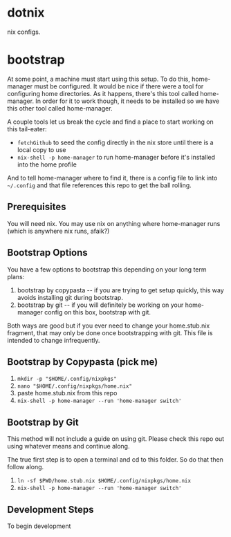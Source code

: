 # dotnix
nix configs.

# bootstrap

At some point, a machine must start using this setup.  To do this, home-manager must
be configured.  It would be nice if there were a tool for configuring home directories.
As it happens, there's this tool called home-manager.  In order for it to work though,
it needs to be installed so we have this other tool called home-manager.

A couple tools let us break the cycle and find a place to start working on this tail-eater:

 - `fetchGithub` to seed the config directly in the nix store until there is a local copy to use
 - `nix-shell -p home-manager` to run home-manager before it's installed into the home profile

And to tell home-manager where to find it, there is a config file to link into `~/.config` and
that file references this repo to get the ball rolling.

## Prerequisites

You will need nix.  You may use nix on anything where home-manager runs (which is anywhere nix
runs, afaik?)

## Bootstrap Options

You have a few options to bootstrap this depending on your long term plans:

1. bootstrap by copypasta -- if you are trying to get setup quickly, this way avoids installing git during bootstrap.
2. bootstrap by git -- if you will definitely be working on your home-manager config on this box, bootstrap with git.

Both ways are good but if you ever need to change your home.stub.nix fragment, that may only be done once bootstrapping
with git.  This file is intended to change infrequently.

## Bootstrap by Copypasta (pick me)

1. `mkdir -p "$HOME/.config/nixpkgs"`
2. `nano "$HOME/.config/nixpkgs/home.nix"`
3. paste home.stub.nix from this repo
4. `nix-shell -p home-manager --run 'home-manager switch'`

## Bootstrap by Git

This method will not include a guide on using git.  Please check this repo out using whatever
means and continue along.

The true first step is to open a terminal and cd to this folder.  So do that then follow along.

1. `ln -sf $PWD/home.stub.nix $HOME/.config/nixpkgs/home.nix`
2. `nix-shell -p home-manager --run 'home-manager switch'`

## Development Steps

To begin development
